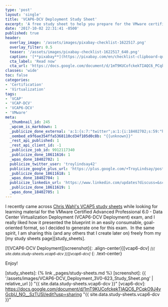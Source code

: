 ```yaml
---
type: 'post'
layout: 'single'
title: 'VCAP6-DCV Deployment Study Sheet'
excerpt: 'A free study sheet to help you prepare for the VMware certification exam by breaking down the blueprints.'
date: '2017-10-02 22:31:41 -0500'
published: true
header:
  overlay_image: '/assets/images/pixabay-checklist-1622517.png'
  overlay_filter: 0.5
  teaser: '/assets/images/pixabay-checklist-1622517_640.png'
  caption: '[**pixabay**](https://pixabay.com/en/checklist-clipboard-questionnaire-1622517/)'
  cta_label: 'Read now'
  cta_url: 'https://docs.google.com/document/d/1mT9KUCofckekTIAQC6_PCqkO9J4yGcbU_NO__SzTUSI/edit?usp=sharing'
classes: 'wide'
toc: false
categories:
- 'Certification'
- 'Virtualization'
tags:
- 'VCAP'
- 'VCAP-DCV'
- 'VCAP6-DCV'
- 'VMware'
meta:
  _thumbnail_id: 245
  _wpcom_is_markdown: 1
  _publicize_done_external: 'a:1:{s:7:"twitter";a:1:{i:18402702;s:59:"https://twitter.com/troylindsay42/status/915056745436893184";}}'
  _oembed_e9f6ae354ffa5368110cd34f105d0c8b: "{{unknown}}"
  _rest_api_published: 1
  _rest_api_client_id: -1
  _publicize_job_id: 9912117340
  _publicize_done_18611616: 1
  _wpas_done_18402702: 1
  publicize_twitter_user: 'troylindsay42'
  publicize_google_plus_url: 'https://plus.google.com/+TroyLindsay/posts/DyMzRUNzXNJ'
  _publicize_done_18611618: 1
  _wpas_done_18402704: 1
  publicize_linkedin_url: 'https://www.linkedin.com/updates?discuss=&scope=19360941&stype=M&topic=6320822448359043072&type=U&a=T68E'
  _publicize_done_18611619: 1
  _wpas_done_18402705: 1
---
```

I recently came across [Chris Wahl's VCAP5 study sheets][wahl_network] while looking for learning material for the VMware Certified Advanced Professional 6.0 - Data Center Virtualization Deployment (VCAP6-DCV Deployment) exam, and I really liked how it presented the blueprint in an easily consumable, goal-oriented format, so I decided to generate one for this exam.  In the same spirit, I am sharing this (and any others that I create later on) freely from my [my study sheets page][study_sheets].

[![VCAP6-DCV Deployment][screenshot]{: .align-center}][vcap6-dcv]
<small>*[{{ site.data.study-sheets.vcap6-dcv }}][vcap6-dcv]*</small>
{: .text-center}

Enjoy!

[wahl_network]: http://wahlnetwork.com/publications/study-sheets/
[study_sheets]: {% link _pages/study-sheets.md %}
[screenshot]: {{ '/assets/images/VCAP6-DCV_Deployment_3V0-623_Study_Sheet.png' | relative_url }} "{{ site.data.study-sheets.vcap6-dcv }}"
[vcap6-dcv]: https://docs.google.com/document/d/1mT9KUCofckekTIAQC6_PCqkO9J4yGcbU_NO__SzTUSI/edit?usp=sharing "{{ site.data.study-sheets.vcap6-dcv }}"
